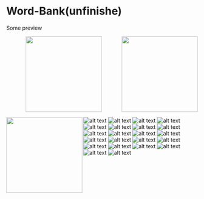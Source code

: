 # Word-Bank(unfinishe) 
 Some preview 
 
<img src="https://github.com/mainuddinrussel73/Word-Bank/blob/master/Screenshot_2019-10-08-23-50-53-597_com.example.mainuddin.myapplication34.jpg" width=200 align=right>
<p align="center">
<img src="https://github.com/mainuddinrussel73/Word-Bank/blob/master/Screenshot_2019-10-08-23-51-29-416_com.example.mainuddin.myapplication34.jpg" width=200>
</p> 
<img src="https://github.com/mainuddinrussel73/Word-Bank/blob/master/Screenshot_2019-10-08-23-51-44-864_com.example.mainuddin.myapplication34.jpg" width=200 align=left>





![alt text](https://github.com/mainuddinrussel73/Word-Bank/blob/master/Screenshot_2019-10-08-23-51-44-864_com.example.mainuddin.myapplication34.jpg)
![alt text](https://github.com/mainuddinrussel73/Word-Bank/blob/master/Screenshot_2019-10-08-23-52-10-909_com.example.mainuddin.myapplication34.jpg)
![alt text](https://github.com/mainuddinrussel73/Word-Bank/blob/master/Screenshot_2019-10-08-23-52-23-321_com.example.mainuddin.myapplication34.jpg)
![alt text](https://github.com/mainuddinrussel73/Word-Bank/blob/master/Screenshot_2019-10-08-23-52-29-498_com.example.mainuddin.myapplication34.jpg)
![alt text](https://github.com/mainuddinrussel73/Word-Bank/blob/master/Screenshot_2019-10-08-23-52-51-019_com.example.mainuddin.myapplication34.jpg)
![alt text](https://github.com/mainuddinrussel73/Word-Bank/blob/master/Screenshot_2019-10-08-23-53-02-948_com.example.mainuddin.myapplication34.jpg)
![alt text](https://github.com/mainuddinrussel73/Word-Bank/blob/master/Screenshot_2019-10-08-23-53-33-923_com.example.mainuddin.myapplication34.jpg)
![alt text](https://github.com/mainuddinrussel73/Word-Bank/blob/master/Screenshot_2019-10-08-23-53-46-658_com.example.mainuddin.myapplication34.jpg)
![alt text](https://github.com/mainuddinrussel73/Word-Bank/blob/master/Screenshot_2019-10-08-23-53-52-998_com.example.mainuddin.myapplication34.jpg)
![alt text](https://github.com/mainuddinrussel73/Word-Bank/blob/master/Screenshot_2019-10-08-23-54-15-983_com.example.mainuddin.myapplication34.jpg)
![alt text](https://github.com/mainuddinrussel73/Word-Bank/blob/master/Screenshot_2019-10-08-23-54-24-606_com.example.mainuddin.myapplication34.jpg)
![alt text](https://github.com/mainuddinrussel73/Word-Bank/blob/master/Screenshot_2019-10-08-23-54-35-888_com.example.mainuddin.myapplication34.jpg)
![alt text](https://github.com/mainuddinrussel73/Word-Bank/blob/master/Screenshot_2019-10-08-23-54-41-187_com.example.mainuddin.myapplication34.jpg)
![alt text](https://github.com/mainuddinrussel73/Word-Bank/blob/master/Screenshot_2019-10-08-23-54-52-232_com.example.mainuddin.myapplication34.jpg)
![alt text](https://github.com/mainuddinrussel73/Word-Bank/blob/master/Screenshot_2019-10-08-23-59-28-280_com.example.mainuddin.myapplication34.jpg)
![alt text](https://github.com/mainuddinrussel73/Word-Bank/blob/master/Screenshot_2019-10-08-23-59-36-422_com.example.mainuddin.myapplication34.jpg)
![alt text](https://github.com/mainuddinrussel73/Word-Bank/blob/master/Screenshot_2019-10-09-00-12-55-984_com.example.mainuddin.myapplication34.jpg)
![alt text](https://github.com/mainuddinrussel73/Word-Bank/blob/master/Screenshot_2019-10-09-00-12-38-290_com.example.mainuddin.myapplication34.jpg)
![alt text](https://github.com/mainuddinrussel73/Word-Bank/blob/master/Screenshot_2019-10-09-00-12-23-873_com.example.mainuddin.myapplication34.jpg)
![alt text](https://github.com/mainuddinrussel73/Word-Bank/blob/master/Screenshot_2019-10-09-00-00-38-515_com.example.mainuddin.myapplication34.jpg)
![alt text](https://github.com/mainuddinrussel73/Word-Bank/blob/master/Screenshot_2019-10-09-00-00-07-252_com.example.mainuddin.myapplication34.jpg)
![alt text](https://github.com/mainuddinrussel73/Word-Bank/blob/master/Screenshot_2019-10-08-23-59-58-633_com.example.mainuddin.myapplication34.jpg)
